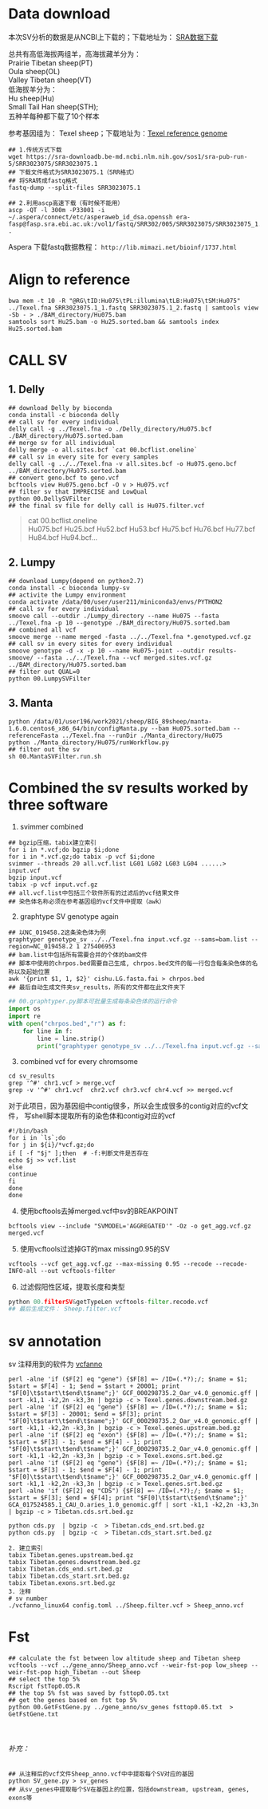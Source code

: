 # Data download
本次SV分析的数据是从NCBI上下载的；下载地址为： [SRA数据下载](https://www.ncbi.nlm.nih.gov/Traces/study/?page=2&acc=SRP066883&o=acc_s%3Aa&s=SRR3193935,SRR3193937,SRR3193945)

总共有高低海拔两组羊，高海拔藏羊分为：  
Prairie Tibetan sheep(PT)  
Oula sheep(OL)  
Valley Tibetan sheep(VT)  
低海拔羊分为：  
Hu sheep(Hu)  
Small Tail Han sheep(STH);  
五种羊每种都下载了10个样本  

参考基因组为： Texel sheep；下载地址为：[Texel reference genome](https://ftp.ncbi.nlm.nih.gov/genomes/all/GCF/000/298/735/GCF_000298735.2_Oar_v4.0/)

```shell
## 1.传统方式下载
wget https://sra-downloadb.be-md.ncbi.nlm.nih.gov/sos1/sra-pub-run-5/SRR3023075/SRR3023075.1
## 下载文件格式为SRR3023075.1（SRR格式）
## 将SRA转成fastq格式
fastq-dump --split-files SRR3023075.1

## 2.利用ascp高速下载（有时候不能用）
ascp -QT -l 300m -P33001 -i ~/.aspera/connect/etc/asperaweb_id_dsa.openssh era-fasp@fasp.sra.ebi.ac.uk:/vol1/fastq/SRR302/005/SRR3023075/SRR3023075_1.fastq.gz .
```

Aspera 下载fastq数据教程： `http://lib.mimazi.net/bioinf/1737.html`

# Align to reference
```shell
bwa mem -t 10 -R "@RG\tID:Hu075\tPL:illumina\tLB:Hu075\tSM:Hu075" ../Texel.fna SRR3023075.1_1.fastq SRR3023075.1_2.fastq | samtools view -Sb - > ./BAM_directory/Hu075.bam
samtools sort Hu25.bam -o Hu25.sorted.bam && samtools index Hu25.sorted.bam
```
# CALL SV
## 1. Delly

```shell
## download Delly by bioconda
conda install -c bioconda delly
## call sv for every individual
delly call -g ../Texel.fna -o ./Delly_directory/Hu075.bcf ./BAM_directory/Hu075.sorted.bam
## merge sv for all individual
delly merge -o all.sites.bcf `cat 00.bcflist.oneline`
## call sv in every site for every samples
delly call -g ../../Texel.fna -v all.sites.bcf -o Hu075.geno.bcf ../BAM_directory/Hu075.sorted.bam
## convert geno.bcf to geno.vcf
bcftools view Hu075.geno.bcf -O v > Hu075.vcf
## filter sv that IMPRECISE and LowQual
python 00.DellySVFilter
## the final sv file for delly call is Hu075.filter.vcf 
```

>cat 00.bcflist.oneline  
>Hu075.bcf Hu25.bcf Hu52.bcf Hu53.bcf Hu75.bcf Hu76.bcf Hu77.bcf Hu84.bcf Hu94.bcf... 
## 2. Lumpy
```shell
## download Lumpy(depend on python2.7)
conda install -c bioconda lumpy-sv
## activite the Lumpy environment
conda activate /data/00/user/user211/miniconda3/envs/PYTHON2
## call sv for every individual
smoove call --outdir ./Lumpy_directory --name Hu075 --fasta ../Texel.fna -p 10 --genotype ./BAM_directory/Hu075.sorted.bam
## combined all vcf
smoove merge --name merged -fasta ../../Texel.fna *.genotyped.vcf.gz
## call sv in every sites for every individual
smoove genotype -d -x -p 10 --name Hu075-joint --outdir results-smoove/ --fasta ../../Texel.fna --vcf merged.sites.vcf.gz ../BAM_directory/Hu075.sorted.bam
## filter out QUAL=0
python 00.LumpySVFilter
```
## 3. Manta
```shell
python /data/01/user196/work2021/sheep/BIG_89sheep/manta-1.6.0.centos6_x86_64/bin/configManta.py --bam Hu075.sorted.bam --referenceFasta ../Texel.fna --runDir ./Manta_directory/Hu075
python ./Manta_directory/Hu075/runWorkflow.py
## filter out the sv
sh 00.MantaSVFilter.run.sh
```
# Combined the sv results worked by three software
1. svimmer combined  
```shell
## bgzip压缩，tabix建立索引
for i in *.vcf;do bgzip $i;done
for i in *.vcf.gz;do tabix -p vcf $i;done
svimmer --threads 20 all.vcf.list LG01 LG02 LG03 LG04 ......> input.vcf
bgzip input.vcf
tabix -p vcf input.vcf.gz
## all.vcf.list中包括三个软件所有的过滤后的vcf结果文件
## 染色体名称必须在参考基因组的vcf文件中提取（awk）
```
2. graphtype SV genotype again
```shell
## 以NC_019458.2这条染色体为例
graphtyper genotype_sv ../../Texel.fna input.vcf.gz --sams=bam.list --region=NC_019458.2 1 275406953
## bam.list中包括所有需要合并的个体的bam文件
## 脚本中使用的chrpos.bed需要自己生成, chrpos.bed文件的每一行包含每条染色体的名称以及起始位置
awk '{print $1, 1, $2}' cishu.LG.fasta.fai > chrpos.bed
## 最后自动生成文件夹sv_results，所有的文件都在此文件夹下
```
```python
## 00.graphtyper.py脚本可批量生成每条染色体的运行命令
import os
import re
with open("chrpos.bed","r") as f:
    for line in f:
        line = line.strip()
        print("graphtyper genotype_sv ../../Texel.fna input.vcf.gz --sams=bam.list --region=" + line)
```
3. combined vcf for every chromsome
```shell
cd sv_results
grep '^#' chr1.vcf > merge.vcf
grep -v '^#' chr1.vcf  chr2.vcf chr3.vcf chr4.vcf >> merged.vcf
```
对于此项目，因为基因组中contig很多，所以会生成很多的contig对应的vcf文件， 写shell脚本提取所有的染色体和contig对应的vcf
```shell
#!/bin/bash
for i in `ls`;do
for j in ${i}/*vcf.gz;do
if [ -f "$j" ];then  # -f:判断文件是否存在
echo $j >> vcf.list
else
continue
fi
done
done
```
4. 使用bcftools去掉merged.vcf中sv的BREAKPOINT
```shell
bcftools view --include "SVMODEL='AGGREGATED'" -Oz -o get_agg.vcf.gz merged.vcf
```
5. 使用vcftools过滤掉GT的max missing0.95的SV
```shell
vcftools --vcf get_agg.vcf.gz --max-missing 0.95 --recode --recode-INFO-all --out vcftools-filter
```
6. 过滤假阳性区域，提取长度和类型
```python
python 00.filterSV&getTypeLen vcftools-filter.recode.vcf
## 最后生成文件： Sheep.filter.vcf
```
# sv annotation
sv 注释用到的软件为 [vcfanno](https://github.com/brentp/vcfanno)
```shell
perl -alne 'if ($F[2] eq "gene") {$F[8] =~ /ID=(.*?);/; $name = $1; $start = $F[4] - 1; $end = $start + 20001; print "$F[0]\t$start\t$end\t$name";}' GCF_000298735.2_Oar_v4.0_genomic.gff | sort -k1,1 -k2,2n -k3,3n | bgzip -c > Texel.genes.downstream.bed.gz
perl -alne 'if ($F[2] eq "gene") {$F[8] =~ /ID=(.*?);/; $name = $1; $start = $F[3] - 20001; $end = $F[3]; print "$F[0]\t$start\t$end\t$name";}' GCF_000298735.2_Oar_v4.0_genomic.gff | sort -k1,1 -k2,2n -k3,3n | bgzip -c > Texel.genes.upstream.bed.gz
perl -alne 'if ($F[2] eq "exon") {$F[8] =~ /ID=(.*?);/; $name = $1; $start = $F[3] - 1; $end = $F[4] - 1; print "$F[0]\t$start\t$end\t$name";}' GCF_000298735.2_Oar_v4.0_genomic.gff | sort -k1,1 -k2,2n -k3,3n | bgzip -c > Texel.exons.srt.bed.gz
perl -alne 'if ($F[2] eq "gene") {$F[8] =~ /ID=(.*?);/; $name = $1; $start = $F[3] - 1; $end = $F[4] - 1; print "$F[0]\t$start\t$end\t$name";}' GCF_000298735.2_Oar_v4.0_genomic.gff | sort -k1,1 -k2,2n -k3,3n | bgzip -c > Texel.genes.srt.bed.gz
perl -alne 'if ($F[2] eq "CDS") {$F[8] =~ /ID=(.*?);/; $name = $1; $start = $F[3]; $end = $F[4]; print "$F[0]\t$start\t$end\t$name";}' GCA_017524585.1_CAU_O.aries_1.0_genomic.gff | sort -k1,1 -k2,2n -k3,3n | bgzip -c > Tibetan.cds.srt.bed.gz

python cds.py  | bgzip -c  > Tibetan.cds_end.srt.bed.gz
python cds.py  | bgzip -c  > Tibetan.cds_start.srt.bed.gz

2. 建立索引
tabix Tibetan.genes.upstream.bed.gz
tabix Tibetan.genes.downstream.bed.gz
tabix Tibetan.cds_end.srt.bed.gz
tabix Tibetan.cds_start.srt.bed.gz
tabix Tibetan.exons.srt.bed.gz
3. 注释
# sv number
./vcfanno_linux64 config.toml ../Sheep.filter.vcf > Sheep_anno.vcf
```

# Fst
```shell
## calculate the fst between low altitude sheep and Tibetan sheep
vcftools --vcf ../gene_anno/Sheep_anno.vcf --weir-fst-pop low_sheep --weir-fst-pop high_Tibetan --out Sheep
## select the top 5% 
Rscript fstTop0.05.R
## the top 5% fst was saved by fsttop0.05.txt
## get the genes based on fst top 5%
python 00.GetFstGene.py ../gene_anno/sv_genes fsttop0.05.txt  > GetFstGene.txt
```  
<br>


###### 补充：
```shell
## 从注释后的vcf文件Sheep_anno.vcf中中提取每个SV对应的基因
python SV_gene.py > sv_genes
## 从sv_genes中提取每个SV在基因上的位置，包括downstream, upstream, genes, exons等
```